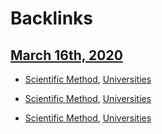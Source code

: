 
# Backlinks
## [March 16th, 2020](<March 16th, 2020.md>)
- [Scientific Method](<Scientific Method.md>), [Universities](<Universities.md>)

- [Scientific Method](<Scientific Method.md>), [Universities](<Universities.md>)

- [Scientific Method](<Scientific Method.md>), [Universities](<Universities.md>)

